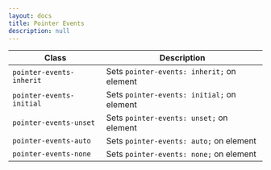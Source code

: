 ```yaml
---
layout: docs
title: Pointer Events
description: null
---
```


| Class                    | Description                                |
| ------------------------ | ------------------------------------------ |
| `pointer-events-inherit` | Sets `pointer-events: inherit;` on element |
| `pointer-events-initial` | Sets `pointer-events: initial;` on element |
| `pointer-events-unset`   | Sets `pointer-events: unset;` on element   |
| `pointer-events-auto`    | Sets `pointer-events: auto;` on element    |
| `pointer-events-none`    | Sets `pointer-events: none;` on element    |
